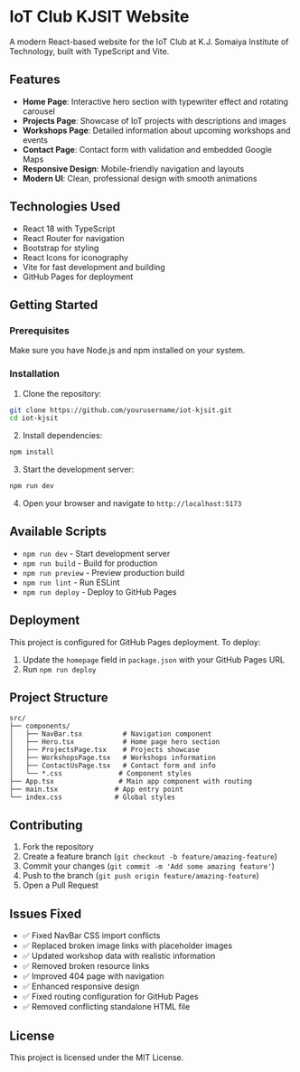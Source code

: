 # IoT Club KJSIT Website

A modern React-based website for the IoT Club at K.J. Somaiya Institute of Technology, built with TypeScript and Vite.

## Features

- **Home Page**: Interactive hero section with typewriter effect and rotating carousel
- **Projects Page**: Showcase of IoT projects with descriptions and images
- **Workshops Page**: Detailed information about upcoming workshops and events
- **Contact Page**: Contact form with validation and embedded Google Maps
- **Responsive Design**: Mobile-friendly navigation and layouts
- **Modern UI**: Clean, professional design with smooth animations

## Technologies Used

- React 18 with TypeScript
- React Router for navigation
- Bootstrap for styling
- React Icons for iconography
- Vite for fast development and building
- GitHub Pages for deployment

## Getting Started

### Prerequisites

Make sure you have Node.js and npm installed on your system.

### Installation

1. Clone the repository:
```bash
git clone https://github.com/yourusername/iot-kjsit.git
cd iot-kjsit
```

2. Install dependencies:
```bash
npm install
```

3. Start the development server:
```bash
npm run dev
```

4. Open your browser and navigate to `http://localhost:5173`

## Available Scripts

- `npm run dev` - Start development server
- `npm run build` - Build for production
- `npm run preview` - Preview production build
- `npm run lint` - Run ESLint
- `npm run deploy` - Deploy to GitHub Pages

## Deployment

This project is configured for GitHub Pages deployment. To deploy:

1. Update the `homepage` field in `package.json` with your GitHub Pages URL
2. Run `npm run deploy`

## Project Structure

```
src/
├── components/
│   ├── NavBar.tsx          # Navigation component
│   ├── Hero.tsx            # Home page hero section
│   ├── ProjectsPage.tsx    # Projects showcase
│   ├── WorkshopsPage.tsx   # Workshops information
│   ├── ContactUsPage.tsx   # Contact form and info
│   └── *.css              # Component styles
├── App.tsx                # Main app component with routing
├── main.tsx              # App entry point
└── index.css             # Global styles
```

## Contributing

1. Fork the repository
2. Create a feature branch (`git checkout -b feature/amazing-feature`)
3. Commit your changes (`git commit -m 'Add some amazing feature'`)
4. Push to the branch (`git push origin feature/amazing-feature`)
5. Open a Pull Request

## Issues Fixed

- ✅ Fixed NavBar CSS import conflicts
- ✅ Replaced broken image links with placeholder images
- ✅ Updated workshop data with realistic information
- ✅ Removed broken resource links
- ✅ Improved 404 page with navigation
- ✅ Enhanced responsive design
- ✅ Fixed routing configuration for GitHub Pages
- ✅ Removed conflicting standalone HTML file

## License

This project is licensed under the MIT License.